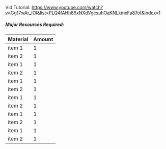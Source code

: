 Vid Tutorial: https://www.youtube.com/watch?v=Gg17wAr_IOI&list=PLQ4fAHh89xNXdVgcsuhOaKNLkmxFa87of&index=1
##### Major Resources Required:

Material 			| Amount
------------ 		| ------------ 
item 1				|1
item 2				|1
item 1				|1
item 2				|1
item 1				|1
item 2				|1
item 1				|1
item 2				|1
item 1				|1
item 2				|1
item 1				|1
item 2				|1
